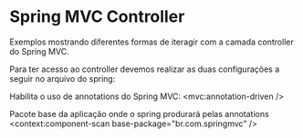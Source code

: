 Spring MVC Controller
=====================

Exemplos mostrando diferentes formas de iteragir com a camada controller do Spring MVC.

Para ter acesso ao controller devemos realizar as duas configurações a seguir no arquivo do spring:

Habilita o uso de annotations do Spring MVC:
<mvc:annotation-driven />

Pacote base da aplicação onde o spring produrará pelas annotations
<context:component-scan base-package="br.com.springmvc" />
